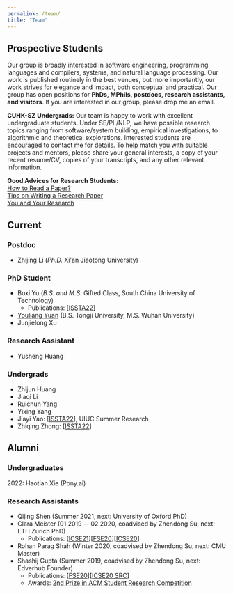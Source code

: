 ```yaml
---
permalink: /team/
title: "Team"
---
```

## Prospective Students
Our group is broadly interested in software engineering, programming languages and compilers, systems, and natural language processing. Our work is published routinely in the best venues, but more importantly, our work strives for elegance and impact, both conceptual and practical. Our group has open positions for **PhDs, MPhils, postdocs, research assistants, and visitors**. If you are interested in our group, please drop me an email.

**CUHK-SZ Undergrads:** Our team is happy to work with excellent undergraduate students. Under SE/PL/NLP, we have possible research topics ranging from software/system building, empirical investigations, to algorithmic and theoretical explorations. Interested students are encouraged to contact me for details. To help match you with suitable projects and mentors, please share your general interests, a copy of your recent resume/CV, copies of your transcripts, and any other relevant information.

**Good Advices for Research Students:**<br>
[How to Read a Paper?](https://web.stanford.edu/class/ee384m/Handouts/HowtoReadPaper.pdf)<br>
[Tips on Writing a Research Paper](https://www.pldi21.org/prerecorded_plmw.2.html)<br>
[You and Your Research](https://www.cs.virginia.edu/~robins/YouAndYourResearch.html)<br>

<!-- To get an idea of our recent research activities, please take a look at our [publications](https://dblp.org/pers/hd/h/He:Pinjia) and various projects, such as the [LogPAI project](https://github.com/logpai) and [Machine translation testing project](https://github.com/RobustNLP/TestTranslation). -->

<!-- <br/> -->

## Current
### Postdoc
- Zhijing Li (<em>Ph.D.</em> Xi'an Jiaotong University)

### PhD Student
- Boxi Yu (<em>B.S. and M.S.</em> Gifted Class, South China University of Technology)
  - Publications: \[[ISSTA22](/files/pdf/research/ISSTAa.pdf)\] 
- [Youliang Yuan](https://youliangyuan.github.io/) (B.S. Tongji University, M.S. Wuhan University)
- Junjielong Xu

### Research Assistant
- Yusheng Huang

### Undergrads
- Zhijun Huang
- Jiaqi Li
- Ruichun Yang
- Yixing Yang
- Jiayi Yao: \[[ISSTA22](/files/pdf/research/ISSTAa.pdf)\], UIUC Summer Research
- Zhiqing Zhong: \[[ISSTA22](/files/pdf/research/ISSTAa.pdf)\]




<!-- <br/> -->

## Alumni

### Undergraduates
2022: Haotian Xie (Pony.ai)

### Research Assistants
- Qijing Shen (Summer 2021, next: University of Oxford PhD)
- Clara Meister (01.2019 -- 02.2020, coadvised by Zhendong Su, next: ETH Zurich PhD)
  - Publications: \[[ICSE21](/files/pdf/research/ICSE21.pdf)\]\[[FSE20](/files/pdf/research/ESECFSE20.pdf)\]\[[ICSE20](/files/pdf/research/ICSE20.pdf)\] 
- Rohan Parag Shah (Winter 2020, coadvised by Zhendong Su, next: CMU Master)
- Shashij Gupta (Summer 2019, coadvised by Zhendong Su, next: Edverhub Founder)
  - Publications: \[[FSE20](/files/pdf/research/ESECFSE20.pdf)\]\[[ICSE20 SRC](/files/pdf/research/ICSE20SRC.pdf)\]
  - Awards: [2nd Prize in ACM Student Research Competition](https://src.acm.org/winners/2021)

